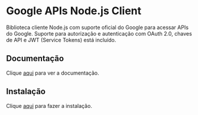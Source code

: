 # Google APIs Node.js Client

Biblioteca cliente Node.js com suporte oficial do Google para acessar APIs do Google. Suporte para autorização e autenticação com OAuth 2.0, chaves de API e JWT (Service Tokens) está incluído.

## Documentação

Clique [aqui](https://github.com/googleapis/google-api-nodejs-client) para ver a documentação.

## Instalação

Clique [aqui](https://www.npmjs.com/package/googleapis) para fazer a instalação.
